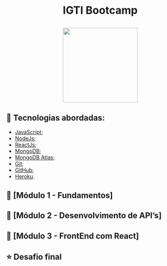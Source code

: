 <h1 align="center">
  IGTI Bootcamp
  <br/>
</h1>
<h2 align="center">
  <img src="https://www.igti.com.br/wp-content/uploads/2020/02/D.-Full-Stack.png" width="200px"/>
</h2>


## 🚀 Tecnologias abordadas:

- [JavaScript](https://www.javascript.com/);
- [NodeJs](https://nodejs.org/);
- [ReactJs](https://reactjs.org/);
- [MongoDB](https://www.mongodb.com/);
- [MongoDB Atlas](https://www.mongodb.com/);
- [Git](https://git-scm.com/);
- [GitHub](https://github.com/);
- [Heroku](https://www.heroku.com/).

## 🚀 [Módulo 1 - Fundamentos]

## 🚀 [Módulo 2 - Desenvolvimento de API’s]

## 🚀 [Módulo 3 - FrontEnd com React]

## ⭐️ Desafio final
